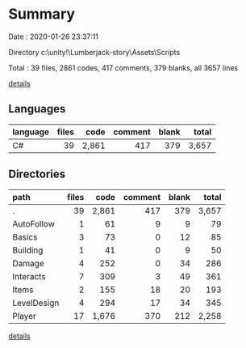 # Summary

Date : 2020-01-26 23:37:11

Directory c:\unity\!\Lumberjack-story\Assets\Scripts

Total : 39 files,  2861 codes, 417 comments, 379 blanks, all 3657 lines

[details](details.md)

## Languages
| language | files | code | comment | blank | total |
| :--- | ---: | ---: | ---: | ---: | ---: |
| C# | 39 | 2,861 | 417 | 379 | 3,657 |

## Directories
| path | files | code | comment | blank | total |
| :--- | ---: | ---: | ---: | ---: | ---: |
| . | 39 | 2,861 | 417 | 379 | 3,657 |
| AutoFollow | 1 | 61 | 9 | 9 | 79 |
| Basics | 3 | 73 | 0 | 12 | 85 |
| Building | 1 | 41 | 0 | 9 | 50 |
| Damage | 4 | 252 | 0 | 34 | 286 |
| Interacts | 7 | 309 | 3 | 49 | 361 |
| Items | 2 | 155 | 18 | 20 | 193 |
| LevelDesign | 4 | 294 | 17 | 34 | 345 |
| Player | 17 | 1,676 | 370 | 212 | 2,258 |

[details](details.md)